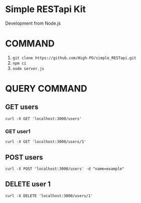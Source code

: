 # Simple RESTapi Kit

Development from Node.js

# COMMAND

1. `git clone https://github.com/High-PO/simple_RESTapi.git`
2. `npm ci`
3. `node server.js`

# QUERY COMMAND

## GET users
```
curl -X GET 'localhost:3000/users'
```
### GET user1
```
curl -X GET 'localhost:3000/users/1'
```
## POST users
```
curl -X POST 'localhost:3000/users' -d "name=example"
```
## DELETE user 1
```
curl -X DELETE 'localhost:3000/users/1'
```
